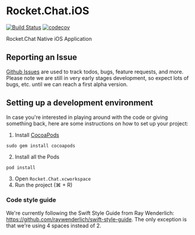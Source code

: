 # Rocket.Chat.iOS

[![Build Status](https://travis-ci.org/RocketChat/Rocket.Chat.iOS.svg?branch=develop)](https://travis-ci.org/RocketChat/Rocket.Chat.iOS)
[![codecov](https://codecov.io/gh/RocketChat/Rocket.Chat.iOS/branch/develop/graph/badge.svg)](https://codecov.io/gh/RocketChat/Rocket.Chat.iOS)


Rocket.Chat Native iOS Application

## Reporting an Issue

[Github Issues](https://github.com/lukamarin/Rocket.Chat-swift/issues) are used to track todos, bugs, feature requests, and more.
Please note we are still in very early stages development, so expect lots of bugs, etc. until we can reach a first alpha version.

## Setting up a development environment

In case you're interested in playing around with the code or giving something back, here are some instructions on how to set up your project:

1. Install [CocoaPods](https://cocoapods.org)

  `sudo gem install cocoapods`

2. Install all the Pods

  `pod install`

3. Open `Rocket.Chat.xcworkspace`
4. Run the project (⌘ + R)


### Code style guide

We're currently following the Swift Style Guide from Ray Wenderlich: https://github.com/raywenderlich/swift-style-guide. The only exception is that we're using 4 spaces instead of 2.
